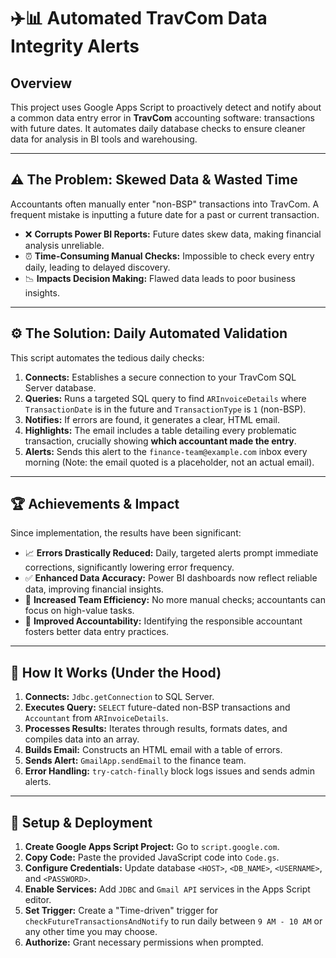 # ✈️📊 Automated TravCom Data Integrity Alerts

## Overview

This project uses Google Apps Script to proactively detect and notify about a common data entry error in **TravCom** accounting software: transactions with future dates. It automates daily database checks to ensure cleaner data for analysis in BI tools and warehousing.

---

## ⚠️ The Problem: Skewed Data & Wasted Time

Accountants often manually enter "non-BSP" transactions into TravCom. A frequent mistake is inputting a future date for a past or current transaction.

*   ❌ **Corrupts Power BI Reports:** Future dates skew data, making financial analysis unreliable.
*   ⏰ **Time-Consuming Manual Checks:** Impossible to check every entry daily, leading to delayed discovery.
*   📉 **Impacts Decision Making:** Flawed data leads to poor business insights.

---

## ⚙️ The Solution: Daily Automated Validation

This script automates the tedious daily checks:

1.  **Connects:** Establishes a secure connection to your TravCom SQL Server database.
2.  **Queries:** Runs a targeted SQL query to find `ARInvoiceDetails` where `TransactionDate` is in the future and `TransactionType` is `1` (non-BSP).
3.  **Notifies:** If errors are found, it generates a clear, HTML email.
4.  **Highlights:** The email includes a table detailing every problematic transaction, crucially showing **which accountant made the entry**.
5.  **Alerts:** Sends this alert to the `finance-team@example.com` inbox every morning (Note: the email quoted is a placeholder, not an actual email).

---

## 🏆 Achievements & Impact

Since implementation, the results have been significant:

*   📈 **Errors Drastically Reduced:** Daily, targeted alerts prompt immediate corrections, significantly lowering error frequency.
*   ✅ **Enhanced Data Accuracy:** Power BI dashboards now reflect reliable data, improving financial insights.
*   🚀 **Increased Team Efficiency:** No more manual checks; accountants can focus on high-value tasks.
*   🤝 **Improved Accountability:** Identifying the responsible accountant fosters better data entry practices.

---

## 🧠 How It Works (Under the Hood)

1.  **Connects:** `Jdbc.getConnection` to SQL Server.
2.  **Executes Query:** `SELECT` future-dated non-BSP transactions and `Accountant` from `ARInvoiceDetails`.
3.  **Processes Results:** Iterates through results, formats dates, and compiles data into an array.
4.  **Builds Email:** Constructs an HTML email with a table of errors.
5.  **Sends Alert:** `GmailApp.sendEmail` to the finance team.
6.  **Error Handling:** `try-catch-finally` block logs issues and sends admin alerts.

---

## 🚀 Setup & Deployment

1.  **Create Google Apps Script Project:** Go to `script.google.com`.
2.  **Copy Code:** Paste the provided JavaScript code into `Code.gs`.
3.  **Configure Credentials:** Update database `<HOST>`, `<DB_NAME>`, `<USERNAME>`, and `<PASSWORD>`.
4.  **Enable Services:** Add `JDBC` and `Gmail API` services in the Apps Script editor.
5.  **Set Trigger:** Create a "Time-driven" trigger for `checkFutureTransactionsAndNotify` to run daily between `9 AM - 10 AM` or any other time you may choose.
6.  **Authorize:** Grant necessary permissions when prompted.